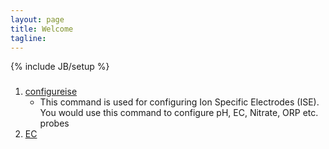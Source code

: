 ```yaml
---
layout: page
title: Welcome 
tagline: 
---
```

{% include JB/setup %}

### 
1. [configureise](/configureise.html)
	- This command is used for configuring Ion Specific Electrodes (ISE). You would use this command to configure pH, EC, Nitrate, ORP etc. probes
2. [EC](/ec.html)
